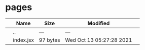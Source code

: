 # pages

<table><thead><tr class="header"><th></th><th>Name</th><th>Size</th><th>Modified</th><th></th></tr></thead><tbody><tr class="odd"><td></td><td><span class="goup">..</span></td><td>—</td><td>—</td><td></td></tr><tr class="even"><td></td><td><span class="name">index.jsx</span></td><td>97 bytes</td><td>Wed Oct 13 05:27:28 2021</td><td></td></tr></tbody></table>
